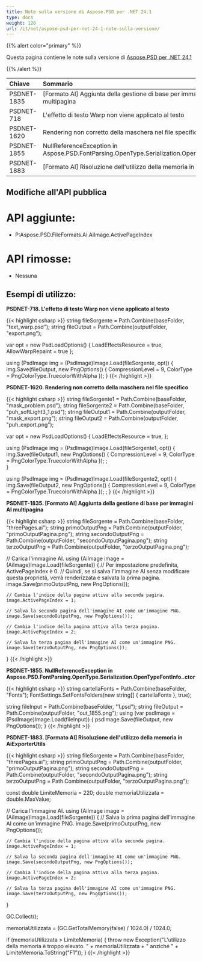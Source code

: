 ```yaml
---
title: Note sulla versione di Aspose.PSD per .NET 24.1
type: docs
weight: 120
url: /it/net/aspose-psd-per-net-24-1-note-sulla-versione/
---
```


{{% alert color="primary" %}}

Questa pagina contiene le note sulla versione di [Aspose.PSD per .NET 24.1](https://www.nuget.org/packages/Aspose.PSD/)

{{% /alert %}}

| **Chiave**  | **Sommario**                                                                                      | **Categoria** |
|:-----------|:--------------------------------------------------------------------------------------------------|:------------|
| PSDNET-1835 | [Formato AI] Aggiunta della gestione di base per immagini AI multipagina                            |   Funzionalità   |
| PSDNET-718  | L'effetto di testo Warp non viene applicato al testo                                               |     Errore     |
| PSDNET-1620 | Rendering non corretto della maschera nel file specifico                                          |     Errore     |
| PSDNET-1855 | NullReferenceException in Aspose.PSD.FontParsing.OpenType.Serialization.OpenTypeFontInfo..ctor     |     Errore     |
| PSDNET-1883 | [Formato AI] Risoluzione dell'utilizzo della memoria in AiExporterUtils                            |     Errore     |



## **Modifiche all'API pubblica**
# **API aggiunte:**
- P:Aspose.PSD.FileFormats.Ai.AiImage.ActivePageIndex

# **API rimosse:**
- Nessuna


## **Esempi di utilizzo:**

**PSDNET-718. L'effetto di testo Warp non viene applicato al testo**

{{< highlight csharp >}}
string fileSorgente = Path.Combine(baseFolder, "text_warp.psd");
string fileOutput = Path.Combine(outputFolder, "export.png");

var opt = new PsdLoadOptions()
{
    LoadEffectsResource = true,
    AllowWarpRepaint = true
};

using (PsdImage img = (PsdImage)Image.Load(fileSorgente, opt))
{
    img.Save(fileOutput, new PngOptions() { CompressionLevel = 9, ColorType = PngColorType.TruecolorWithAlpha });
}
{{< /highlight >}}

**PSDNET-1620. Rendering non corretto della maschera nel file specifico**

{{< highlight csharp >}}
string fileSorgente1 = Path.Combine(baseFolder, "mask_problem.psd");
string fileSorgente2 = Path.Combine(baseFolder, "puh_softLight3_1.psd");
string fileOutput1 = Path.Combine(outputFolder, "mask_export.png");
string fileOutput2 = Path.Combine(outputFolder, "puh_export.png");

var opt = new PsdLoadOptions()
{
    LoadEffectsResource = true,
};

using (PsdImage img = (PsdImage)Image.Load(fileSorgente1, opt))
{
    img.Save(fileOutput1, new PngOptions() { CompressionLevel = 9, ColorType = PngColorType.TruecolorWithAlpha }); ;                
}

using (PsdImage img = (PsdImage)Image.Load(fileSorgente2, opt))
{
    img.Save(fileOutput2, new PngOptions() { CompressionLevel = 9, ColorType = PngColorType.TruecolorWithAlpha }); ;
}
{{< /highlight >}}

**PSDNET-1835. [Formato AI] Aggiunta della gestione di base per immagini AI multipagina**

{{< highlight csharp >}}
string fileSorgente = Path.Combine(baseFolder, "threePages.ai");
string primoOutputPng = Path.Combine(outputFolder, "primoOutputPagina.png");
string secondoOutputPng = Path.Combine(outputFolder, "secondoOutputPagina.png");
string terzoOutputPng = Path.Combine(outputFolder, "terzoOutputPagina.png");

// Carica l'immagine AI.
using (AiImage image = (AiImage)Image.Load(fileSorgente))
{
    // Per impostazione predefinita, ActivePageIndex è 0.
    // Quindi, se si salva l'immagine AI senza modificare questa proprietà, verrà renderizzata e salvata la prima pagina.
    image.Save(primoOutputPng, new PngOptions());

    // Cambia l'indice della pagina attiva alla seconda pagina.
    image.ActivePageIndex = 1;

    // Salva la seconda pagina dell'immagine AI come un'immagine PNG.
    image.Save(secondoOutputPng, new PngOptions());

    // Cambia l'indice della pagina attiva alla terza pagina.
    image.ActivePageIndex = 2;

    // Salva la terza pagina dell'immagine AI come un'immagine PNG.
    image.Save(terzoOutputPng, new PngOptions());
}
{{< /highlight >}}

**PSDNET-1855. NullReferenceException in Aspose.PSD.FontParsing.OpenType.Serialization.OpenTypeFontInfo..ctor**

{{< highlight csharp >}}
string cartellaFonts = Path.Combine(baseFolder, "Fonts");
FontSettings.SetFontsFolders(new string[] { cartellaFonts }, true);

string fileInput = Path.Combine(baseFolder, "1.psd");
string fileOutput = Path.Combine(outputFolder, "out_1855.png");
using (var psdImage = (PsdImage)Image.Load(fileInput))
{
    psdImage.Save(fileOutput, new PngOptions());
}
{{< /highlight >}}

**PSDNET-1883. [Formato AI] Risoluzione dell'utilizzo della memoria in AiExporterUtils**

{{< highlight csharp >}}
string fileSorgente = Path.Combine(baseFolder, "threePages.ai");
string primoOutputPng = Path.Combine(outputFolder, "primoOutputPagina.png");
string secondoOutputPng = Path.Combine(outputFolder, "secondoOutputPagina.png");
string terzoOutputPng = Path.Combine(outputFolder, "terzoOutputPagina.png");

const double LimiteMemoria = 220;
double memoriaUtilizzata = double.MaxValue;

// Carica l'immagine AI.
using (AiImage image = (AiImage)Image.Load(fileSorgente))
{
    // Salva la prima pagina dell'immagine AI come un'immagine PNG.
    image.Save(primoOutputPng, new PngOptions());

    // Cambia l'indice della pagina attiva alla seconda pagina.
    image.ActivePageIndex = 1;

    // Salva la seconda pagina dell'immagine AI come un'immagine PNG.
    image.Save(secondoOutputPng, new PngOptions());

    // Cambia l'indice della pagina attiva alla terza pagina.
    image.ActivePageIndex = 2;

    // Salva la terza pagina dell'immagine AI come un'immagine PNG.
    image.Save(terzoOutputPng, new PngOptions());
}

GC.Collect();

memoriaUtilizzata = (GC.GetTotalMemory(false) / 1024.0) / 1024.0;

if (memoriaUtilizzata > LimiteMemoria)
{
    throw new Exception("L'utilizzo della memoria è troppo elevato. " + memoriaUtilizzata + " anziché " + LimiteMemoria.ToString("F1"));
}
{{< /highlight >}}
